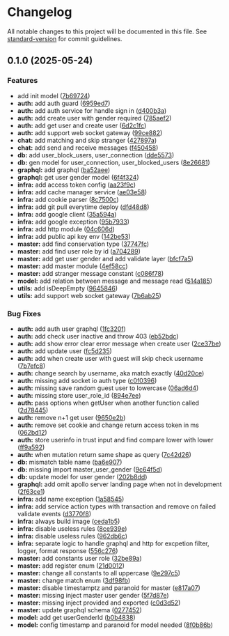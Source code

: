 # Changelog

All notable changes to this project will be documented in this file. See [standard-version](https://github.com/conventional-changelog/standard-version) for commit guidelines.

## 0.1.0 (2025-05-24)


### Features

* add init model ([7b69724](https://github.com/sdsarun/chatio-back/commit/7b6972464cde4fe491403c2e18b7c10085ccf133))
* **auth:** add auth guard ([6959ed7](https://github.com/sdsarun/chatio-back/commit/6959ed754c7e02efa6e859652fc349dacdf29d07))
* **auth:** add auth service for handle sign in ([d400b3a](https://github.com/sdsarun/chatio-back/commit/d400b3a5a9f259f8298e1634c7898f4882857e0b))
* **auth:** add create user with gender required ([785aef2](https://github.com/sdsarun/chatio-back/commit/785aef2971267565365e1906eba1a5830842ed89))
* **auth:** add get user and create user ([6d2c1fc](https://github.com/sdsarun/chatio-back/commit/6d2c1fce05df456a33d72613de167993e490a40e))
* **auth:** add support web socket gateway ([99ce882](https://github.com/sdsarun/chatio-back/commit/99ce88252eea1577d8c4885f2c32f39c0f4e5cf2))
* **chat:** add matching and skip stranger ([427897a](https://github.com/sdsarun/chatio-back/commit/427897aa2fd0322e5f5314d4ac0161cb6f23366d))
* **chat:** add send and receive messages ([f450458](https://github.com/sdsarun/chatio-back/commit/f450458cdab9633a632c2a92e425439ad283d06d))
* **db:** add user_block_users, user_connection ([dde5573](https://github.com/sdsarun/chatio-back/commit/dde55730c1563fc536280dfceaac22ca8ca26c7a))
* **db:** gen model for user_connection, user_blocked_users ([8e26681](https://github.com/sdsarun/chatio-back/commit/8e266814195f24e227a59931053a7f33c3b1c11e))
* **graphql:** add graphql ([ba52aee](https://github.com/sdsarun/chatio-back/commit/ba52aee04bdc25c11bac1f9ab0f3195f0cf62760))
* **graphql:** get user gender model ([6f4f324](https://github.com/sdsarun/chatio-back/commit/6f4f324a808dc5dca5854c39c4a720d38c6c1e0f))
* **infra:** add access token config ([aa23f9c](https://github.com/sdsarun/chatio-back/commit/aa23f9c4576976f9826eb44cac85e5e148a22e1f))
* **infra:** add cache manager service ([ae03e58](https://github.com/sdsarun/chatio-back/commit/ae03e582f4fb375f156b086ae8d6f5cf0a0e3659))
* **infra:** add cookie parser ([8c7500c](https://github.com/sdsarun/chatio-back/commit/8c7500c1e720c51d43d17e5b6490757333cb2aa3))
* **infra:** add git pull everytime deploy ([dfd48d8](https://github.com/sdsarun/chatio-back/commit/dfd48d8fe138d64f4d6ab2b9b068a1787d5d20fa))
* **infra:** add google client ([35a594a](https://github.com/sdsarun/chatio-back/commit/35a594a78aa59efe78cfea9569234d2d38d47ea6))
* **infra:** add google exception ([95b7933](https://github.com/sdsarun/chatio-back/commit/95b79330e5a2f3a7b4c6b018df8ba9171e9bfa8a))
* **infra:** add http module ([04c606d](https://github.com/sdsarun/chatio-back/commit/04c606d259a80ceba93cbe3bcc1da68d16d61b03))
* **infra:** add public api key env ([142be53](https://github.com/sdsarun/chatio-back/commit/142be539e7a4f61c0460479fcbb47fb185e8010f))
* **master:** add find conservation type ([37747fc](https://github.com/sdsarun/chatio-back/commit/37747fc2118b31192eb6b5188c3ec511dbb40b5f))
* **master:** add find user role by id ([a704289](https://github.com/sdsarun/chatio-back/commit/a704289adb7e5231de8f97b044030242fcab343d))
* **master:** add get user gender and add validate layer ([bfcf7a5](https://github.com/sdsarun/chatio-back/commit/bfcf7a5b53c5749591a63d5bbc5933e622726a59))
* **master:** add master module ([4ef58cc](https://github.com/sdsarun/chatio-back/commit/4ef58ccc77a8eb051042a6282d61f25235e871c1))
* **master:** add stranger message constant ([c086f78](https://github.com/sdsarun/chatio-back/commit/c086f78f2e24a4a11afd9160eadc9ff1e5a5b059))
* **model:** add relation between message and message read ([514a185](https://github.com/sdsarun/chatio-back/commit/514a185473d0ea165442ba2e241f9e582118a60a))
* **utils:** add isDeepEmpty ([9645846](https://github.com/sdsarun/chatio-back/commit/9645846ace7e71c9352b244e86c858bb6b151677))
* **utils:** add support web socket gateway ([7b6ab25](https://github.com/sdsarun/chatio-back/commit/7b6ab259716b0750929282497a2cce59366e354a))


### Bug Fixes

* **auth:** add auth user graphql ([1fc320f](https://github.com/sdsarun/chatio-back/commit/1fc320f27150b685849cba8f9c3d3324f1593b2c))
* **auth:** add check user inactive and throw 403 ([eb52bdc](https://github.com/sdsarun/chatio-back/commit/eb52bdc7f9db84d80ef66e45b088e425842c0654))
* **auth:** add show error clear error message when create user ([2ce37be](https://github.com/sdsarun/chatio-back/commit/2ce37be9423e64cd153a9ee7fb7af250a7dba3d7))
* **auth:** add update user ([fc5d235](https://github.com/sdsarun/chatio-back/commit/fc5d2357f9e7980a410cec02579ba557cebf5ea5))
* **auth:** add when create user with guest will skip check username ([7b7efc8](https://github.com/sdsarun/chatio-back/commit/7b7efc8f1b2cf7be8852c071709886d745bbd8d9))
* **auth:** change search by username, aka match exactly ([40d20ce](https://github.com/sdsarun/chatio-back/commit/40d20ce0e226809eeee59948454b31f6919264b0))
* **auth:** missing add socket io auth type ([c0f0396](https://github.com/sdsarun/chatio-back/commit/c0f03965930097c50c5521813f4795ec9f3e665b))
* **auth:** missing save random guest user to lowercase ([06ad6d4](https://github.com/sdsarun/chatio-back/commit/06ad6d4bfd59a0ff5f6998185b7d2267f338e76c))
* **auth:** missing store user_role_id ([894e7ee](https://github.com/sdsarun/chatio-back/commit/894e7ee5b7430751fff479d0185da8c904b6c3df))
* **auth:** pass options when getUser when another function called ([2d78445](https://github.com/sdsarun/chatio-back/commit/2d784458fa56791394c998a98ab8e51b7cb4845a))
* **auth:** remove n+1 get user ([9650e2b](https://github.com/sdsarun/chatio-back/commit/9650e2b2efb28e1724ef4dbc97422d7785041036))
* **auth:** remove set cookie and change return access token in ms ([062bd12](https://github.com/sdsarun/chatio-back/commit/062bd12d0bf7c4018f87f4a9847eb0d93289c78c))
* **auth:** store userinfo in trust input and find compare lower with lower ([ff9a592](https://github.com/sdsarun/chatio-back/commit/ff9a59296f767fcb3b6d3b70be1e8382aea9a942))
* **auth:** when mutation return same shape as query ([7c42d26](https://github.com/sdsarun/chatio-back/commit/7c42d2689e2fe9c5a5485ae866e0706a12481ff9))
* **db:** mismatch table name ([ba6e907](https://github.com/sdsarun/chatio-back/commit/ba6e907388c85e250cab1d297469f5990659ea33))
* **db:** missing import master_user_gender ([9c64f5d](https://github.com/sdsarun/chatio-back/commit/9c64f5d8fe4d06e421ae6592c9db8877659db4c9))
* **db:** update model for user gender ([202b8dd](https://github.com/sdsarun/chatio-back/commit/202b8dd38eacbe898914bbea59d399db3b1f5770))
* **graphql:** add omit apollo server landing page when not in development ([2f63ce1](https://github.com/sdsarun/chatio-back/commit/2f63ce12765d4bfa66cd1d5994d5db4e68576447))
* **infra:** add name exception ([1a58545](https://github.com/sdsarun/chatio-back/commit/1a58545e9bdbc592885af3315e310dd5707d714b))
* **infra:** add service action types with transaction and remove on failed validate events ([d3770f8](https://github.com/sdsarun/chatio-back/commit/d3770f8ff84d97d9ec161ff832467e2d7981ca94))
* **infra:** always build image ([ceda1b5](https://github.com/sdsarun/chatio-back/commit/ceda1b5a460f39c38a3c7ab896b48249369d5e6e))
* **infra:** disable useless rules ([8ce939e](https://github.com/sdsarun/chatio-back/commit/8ce939e59821666901822e347f1f7780eda7546f))
* **infra:** disable useless rules ([962db6c](https://github.com/sdsarun/chatio-back/commit/962db6ce4ca6ecedc08a0ced6bb24d51f05cde98))
* **infra:** separate logic to handle graphql and http for excpetion filter, logger, format response ([556c276](https://github.com/sdsarun/chatio-back/commit/556c27607becd0237a0aaa3f3e07c1f3f19512f5))
* **master:** add constants user role ([32be89a](https://github.com/sdsarun/chatio-back/commit/32be89a37205d9e75f83862a163472d19f0a95af))
* **master:** add register enum ([21d0012](https://github.com/sdsarun/chatio-back/commit/21d0012ef08f15ca081e1e65a31fb30b9513c218))
* **master:** change all constants to all uppercase ([9e297c5](https://github.com/sdsarun/chatio-back/commit/9e297c564b7c17b7b8e564b803bb2129d1941936))
* **master:** change match enum ([3df98fb](https://github.com/sdsarun/chatio-back/commit/3df98fb5acd8883fd8d4880cbc111fed6c8948e0))
* **master:** disable timestamptz and paranoid for master ([e817a07](https://github.com/sdsarun/chatio-back/commit/e817a07d19b894573e229f86c93ac9b7c60b22bb))
* **master:** missing inject master user gender ([5f7d87e](https://github.com/sdsarun/chatio-back/commit/5f7d87e724644e17fb5098d63f2e686613589e11))
* **master:** missing inject provided and exported ([c0d3d52](https://github.com/sdsarun/chatio-back/commit/c0d3d5225752713263c4110906cbe49aa373f92b))
* **master:** update graphql schema ([0277452](https://github.com/sdsarun/chatio-back/commit/0277452f1ad0ed87706b810644b695b1b0841464))
* **model:** add get userGenderId ([b0b4838](https://github.com/sdsarun/chatio-back/commit/b0b4838e90eed4fddc5038f850aaa592dcc0893b))
* **model:** config timestamp and paranoid for model needed ([8f0b86b](https://github.com/sdsarun/chatio-back/commit/8f0b86b5135cedba777059b5ebd27d8320eb8b02))
